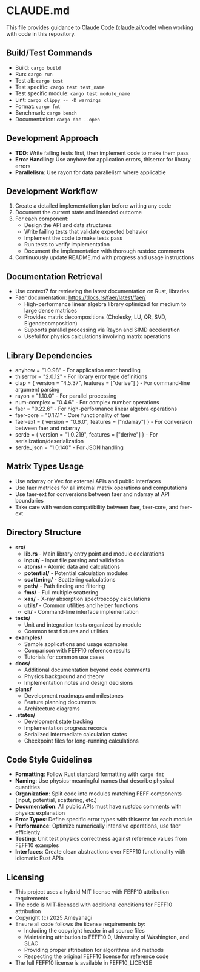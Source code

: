# CLAUDE.md

This file provides guidance to Claude Code (claude.ai/code) when working with code in this repository.

## Build/Test Commands
- Build: `cargo build`
- Run: `cargo run`
- Test all: `cargo test`
- Test specific: `cargo test test_name`
- Test specific module: `cargo test module_name`
- Lint: `cargo clippy -- -D warnings`
- Format: `cargo fmt`
- Benchmark: `cargo bench`
- Documentation: `cargo doc --open`

## Development Approach
- **TDD**: Write failing tests first, then implement code to make them pass
- **Error Handling**: Use anyhow for application errors, thiserror for library errors
- **Parallelism**: Use rayon for data parallelism where applicable

## Development Workflow
1. Create a detailed implementation plan before writing any code
2. Document the current state and intended outcome
3. For each component:
   - Design the API and data structures
   - Write failing tests that validate expected behavior
   - Implement the code to make tests pass
   - Run tests to verify implementation
   - Document the implementation with thorough rustdoc comments
4. Continuously update README.md with progress and usage instructions

## Documentation Retrieval
- Use context7 for retrieving the latest documentation on Rust, libraries
- Faer documentation: https://docs.rs/faer/latest/faer/
  - High-performance linear algebra library optimized for medium to large dense matrices
  - Provides matrix decompositions (Cholesky, LU, QR, SVD, Eigendecomposition)
  - Supports parallel processing via Rayon and SIMD acceleration
  - Useful for physics calculations involving matrix operations

## Library Dependencies
- anyhow = "1.0.98" - For application error handling
- thiserror = "2.0.12" - For library error type definitions
- clap = { version = "4.5.37", features = ["derive"] } - For command-line argument parsing
- rayon = "1.10.0" - For parallel processing
- num-complex = "0.4.6" - For complex number operations
- faer = "0.22.6" - For high-performance linear algebra operations
- faer-core = "0.17.1" - Core functionality of faer
- faer-ext = { version = "0.6.0", features = ["ndarray"] } - For conversion between faer and ndarray
- serde = { version = "1.0.219", features = ["derive"] } - For serialization/deserialization
- serde_json = "1.0.140" - For JSON handling

## Matrix Types Usage
- Use ndarray or Vec for external APIs and public interfaces
- Use faer matrices for all internal matrix operations and computations
- Use faer-ext for conversions between faer and ndarray at API boundaries
- Take care with version compatibility between faer, faer-core, and faer-ext

## Directory Structure
- **src/**
  - **lib.rs** - Main library entry point and module declarations
  - **input/** - Input file parsing and validation
  - **atoms/** - Atomic data and calculations
  - **potential/** - Potential calculation modules
  - **scattering/** - Scattering calculations
  - **path/** - Path finding and filtering
  - **fms/** - Full multiple scattering
  - **xas/** - X-ray absorption spectroscopy calculations
  - **utils/** - Common utilities and helper functions
  - **cli/** - Command-line interface implementation
- **tests/**
  - Unit and integration tests organized by module
  - Common test fixtures and utilities
- **examples/**
  - Sample applications and usage examples
  - Comparison with FEFF10 reference results
  - Tutorials for common use cases
- **docs/**
  - Additional documentation beyond code comments
  - Physics background and theory
  - Implementation notes and design decisions
- **plans/**
  - Development roadmaps and milestones
  - Feature planning documents
  - Architecture diagrams
- **.states/**
  - Development state tracking
  - Implementation progress records
  - Serialized intermediate calculation states
  - Checkpoint files for long-running calculations

## Code Style Guidelines
- **Formatting**: Follow Rust standard formatting with `cargo fmt`
- **Naming**: Use physics-meaningful names that describe physical quantities
- **Organization**: Split code into modules matching FEFF components (input, potential, scattering, etc.)
- **Documentation**: All public APIs must have rustdoc comments with physics explanation
- **Error Types**: Define specific error types with thiserror for each module
- **Performance**: Optimize numerically intensive operations, use faer efficiently
- **Testing**: Unit test physics correctness against reference values from FEFF10 examples
- **Interfaces**: Create clean abstractions over FEFF10 functionality with idiomatic Rust APIs

## Licensing
- This project uses a hybrid MIT license with FEFF10 attribution requirements
- The code is MIT-licensed with additional conditions for FEFF10 attribution
- Copyright (c) 2025 Ameyanagi
- Ensure all code follows the license requirements by:
  - Including the copyright header in all source files
  - Maintaining attribution to FEFF10.0, University of Washington, and SLAC
  - Providing proper attribution for algorithms and methods
  - Respecting the original FEFF10 license for reference code
- The full FEFF10 license is available in FEFF10_LICENSE